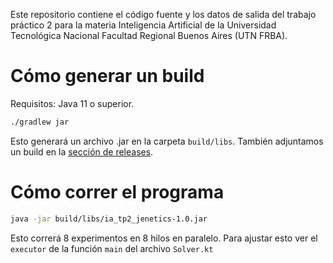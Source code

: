 Este repositorio contiene el código fuente y los datos de salida del trabajo práctico 2 para la materia Inteligencia Artificial de la Universidad Tecnológica Nacional Facultad Regional Buenos Aires (UTN FRBA).

# Cómo generar un build
Requisitos: Java 11 o superior.

```bash
./gradlew jar
```

Esto generará un archivo .jar en la carpeta `build/libs`.
También adjuntamos un build en la [sección de releases](https://github.com/soriac/ia-utn2021-tp2-ag/releases).

# Cómo correr el programa

```bash
java -jar build/libs/ia_tp2_jenetics-1.0.jar
```

Esto correrá 8 experimentos en 8 hilos en paralelo. Para ajustar esto ver el `executor` de la función `main` del archivo `Solver.kt`
